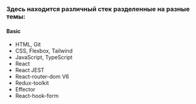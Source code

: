 ### Здесь находится различный стек разделенные на разные темы:

#### Basic

- HTML, Git
- CSS, Flexbox, Tailwind
- JavaScript, TypeScript
- React 
- React JEST
- React-router-dom V6 
- Redux-toolkit
- Effector
- React-hook-form 
